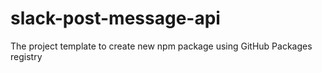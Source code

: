 # slack-post-message-api

The project template to create new npm package using GitHub Packages registry
